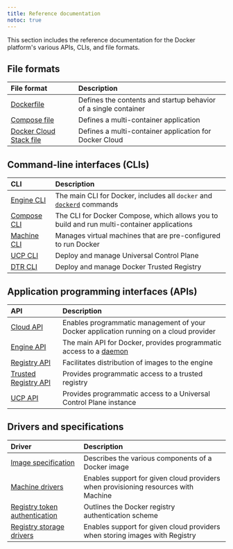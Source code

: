 ```yaml
---
title: Reference documentation
notoc: true
---
```

This section includes the reference documentation for the Docker platform's various APIs, CLIs, and file formats.

## File formats

| File format                                                         | Description                                                     |
|:------------------------------------------------------------------- |:--------------------------------------------------------------- |
| [Dockerfile](/engine/reference/builder/)                            | Defines the contents and startup behavior of a single container |
| [Compose file](/compose/compose-file/)                              | Defines a multi-container application                           |
| [Docker Cloud Stack file](/docker-cloud/apps/stack-yaml-reference/) | Defines a multi-container application for Docker Cloud          |

## Command-line interfaces (CLIs)

| CLI                                                   | Description                                                                                                     |
|:----------------------------------------------------- |:--------------------------------------------------------------------------------------------------------------- |
| [Engine CLI](/engine/reference/commandline/cli/)      | The main CLI for Docker, includes all `docker` and [`dockerd`](/engine/reference/commandline/dockerd/) commands |
| [Compose CLI](/compose/reference/overview/)           | The CLI for Docker Compose, which allows you to build and run multi-container applications                      |
| [Machine CLI](/machine/reference/)                    | Manages virtual machines that are pre-configured to run Docker                                                  |
| [UCP CLI](/datacenter/ucp/2.2/reference/cli/index.md) | Deploy and manage Universal Control Plane                                                                       |
| [DTR CLI](/datacenter/dtr/2.4/reference/cli/index.md) | Deploy and manage Docker Trusted Registry                                                                       |

## Application programming interfaces (APIs)

| API                                                        | Description                                                                            |
|:---------------------------------------------------------- |:-------------------------------------------------------------------------------------- |
| [Cloud API](/apidocs/docker-cloud/)                        | Enables programmatic management of your Docker application running on a cloud provider |
| [Engine API](/engine/api/)                                 | The main API for Docker, provides programmatic access to a [daemon](/glossary/#daemon) |
| [Registry API](/registry/spec/api/)                        | Facilitates distribution of images to the engine                                       |
| [Trusted Registry API](/datacenter/dtr/2.4/reference/api/) | Provides programmatic access to a trusted registry                                     |
| [UCP API](/datacenter/ucp/2.2/reference/api)               | Provides programmatic access to a Universal Control Plane instance                     |

## Drivers and specifications

| Driver                                                 | Description                                                                        |
|:------------------------------------------------------ |:---------------------------------------------------------------------------------- |
| [Image specification](/registry/spec/manifest-v2-2/)   | Describes the various components of a Docker image                                 |
| [Machine drivers](/machine/drivers/os-base/)           | Enables support for given cloud providers when provisioning resources with Machine |
| [Registry token authentication](/registry/spec/auth/)  | Outlines the Docker registry authentication scheme                                 |
| [Registry storage drivers](/registry/storage-drivers/) | Enables support for given cloud providers when storing images with Registry        |
